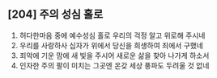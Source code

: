 ## [204] 주의 성심 홀로

1) 허다한마음 중에 예수성심 홀로 우리의 걱정 알고 위로해 주시네
2) 우리를 사랑하사 십자가 위에서 당신을 희생하여 죄에서 구했네
3) 죄악에 기운 맘에 새 빛을 주시어 새로운 삶을 찾아 나가게 하소서
4) 인자한 주의 팔이 미치는 그곳엔 온갖 세상 풍파도 두려울 것 없네
